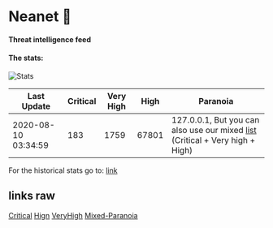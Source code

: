 # Neanet :hocho:
#### Threat intelligence feed
#### The stats:
![Stats](https://docs.google.com/spreadsheets/d/e/2PACX-1vSnaNMIXVabIpDJjufMlzH7poXnshF3mgd8Is1g9ytUEzVsP5my4Trn8f-xkoLLQ38xpL3HtmUexLo6/pubchart?oid=501124687&format=image)

| Last Update | Critical | Very High | High | Paranoia |
| --- | --- | --- | --- | --- |
| 2020-08-10 03:34:59 | 183 | 1759 | 67801 | 127.0.0.1, But you can also use our mixed [list](https://raw.githubusercontent.com/JavaGarcia/Neanet/master/blacklists/neanet_all.txt) (Critical + Very high + High)|
For the historical stats go to: [link](/stats.csv)
## links raw
[Critical](https://raw.githubusercontent.com/JavaGarcia/Neanet/master/blacklists/neanet_critical.txt)
[Hign](https://raw.githubusercontent.com/JavaGarcia/Neanet/master/blacklists/neanet_high.txt.txt)
[VeryHigh](https://raw.githubusercontent.com/JavaGarcia/Neanet/master/blacklists/neanet_veryHigh.txt.txt)
[Mixed-Paranoia](https://raw.githubusercontent.com/JavaGarcia/Neanet/master/blacklists/neanet_all.txt)




















































